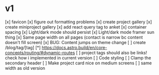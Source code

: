 # v1
[x] favicon
[x] figure out formatting problems
[x] create project gallery
[x] create miniproject gallery
[x] add react query tag to anket
[x] container spacing
[x] Light/dark mode should persist
[x] Light/dark mode framer sun thing
[x] Same page width on all pages (contact is narrow bc content doesn't fill screen)
[x] BUG: Content jumps on theme change
[ ] create /blog/tag/[tag]
  [*] https://docs.astro.build/en/core-concepts/routing/#dynamic-routes
  [ ] project tags should also be links! check how i implemented in current version
[ ] Code styling
[ ] Clamp the secondary header
[ ] Make project card nice on medium screens
[ ] same width as old version